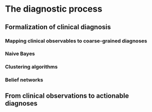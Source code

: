 # The diagnostic process

## Formalization of clinical diagnosis

### Mapping clinical observables to coarse-grained diagnoses

### Naive Bayes

### Clustering algorithms

### Belief networks

## From clinical observations to actionable diagnoses
